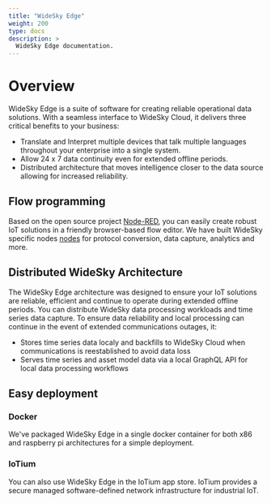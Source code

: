 ```yaml
---
title: "WideSky Edge"
weight: 200
type: docs
description: >
  WideSky Edge documentation.
---
```


# Overview
WideSky Edge is a suite of software for creating reliable operational data solutions. With a seamless interface to WideSky Cloud, it delivers three critical benefits to your business:

- Translate and Interpret multiple devices that talk multiple languages throughout your enterprise into a single system.
- Allow 24 x 7 data continuity even for extended offline periods.
- Distributed architecture that moves intelligence closer to the data source allowing for increased reliability.

## Flow programming
Based on the open source project [Node-RED](https://nodered.org/), you can easily create robust IoT solutions in a friendly browser-based flow editor. We have built WideSky specific nodes [nodes](./nodes/) for protocol conversion, data capture, analytics and more.

## Distributed WideSky Architecture
The WideSky Edge architecture was designed to ensure your IoT solutions are reliable, efficient and continue to operate during extended offline periods. You can distribute WideSky data processing workloads and time series data capture. To ensure data reliability and local processing can continue in the event of extended communications outages, it:

- Stores time series data localy and backfills to WideSky Cloud when communications is reestablished to avoid data loss
- Serves time series and asset model data via a local GraphQL API for local data processing workflows

## Easy deployment
### Docker
We've packaged WideSky Edge in a single docker container for both x86 and raspberry pi architectures for a simple deployment.

### IoTium
You can also use WideSky Edge in the IoTium app store. IoTium provides a secure managed software-defined network infrastructure for industrial IoT.
